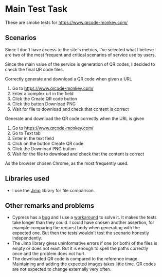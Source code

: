 # Main Test Task
These are smoke tests for https://www.qrcode-monkey.com/

## Scenarios
Since I don't have access to the site's metrics, I've selected what I believe are two of the most frequent and critical scenarios of service use by users.

Since the main value of the service is generation of QR codes, I decided to check the final QR code files.

Correctly generate and download a QR code when given a URL
1. Go to https://www.qrcode-monkey.com/
2. Enter a complex url in the field
3. Click the Create QR code button
4. Click the button Download PNG
5. Wait for file to download and check that content is correct

Generate and download the QR code correctly when the URL is given
1. Go to https://www.qrcode-monkey.com/
2. Go to Text tab
3. Enter in the text field
4. Click on the button Create QR code
5. Click the Download PNG button
6. Wait for the file to download and check that the content is correct

As the browser chosen Chrome, as the most frequently used.

## Libraries used
- I use the [Jimp](https://github.com/oliver-moran/jimp#readme) library for file comparison.

## Other remarks and problems
- Cypress has a [bug](https://github.com/cypress-io/cypress/issues/14857) and I use a [workaround](https://github.com/olegkorobeynikov/BitlyTestTaskPOM/blob/master/cypress/support/Pages/MainPage.js#L41) to solve it. It makes the tests take longer than they could. I could have chosen another assertion, for example comparing the request body when generating with the expected one. But then the tests wouldn't test the scenario honestly independently.
- The Jimp library gives uninformative errors if one (or both) of the files is empty or does not exist. But it is enough to spell the paths correctly once and the problem does not hurt.
- The downloaded QR code is compared to the reference image. Maintaining and adding the expected images takes little time. QR codes are not expected to change externally very often. 
